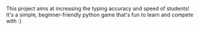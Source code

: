 This project aims at increasing the typing accuracy and speed of students! It's a simple, beginner-friendly python game that's fun to learn and compete with :)
